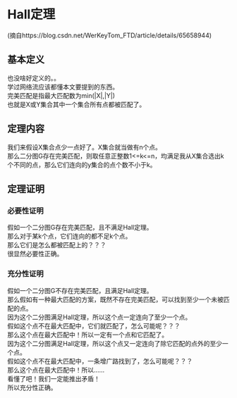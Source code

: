 # Hall定理
(摘自https://blog.csdn.net/WerKeyTom_FTD/article/details/65658944)
## 基本定义
也没啥好定义的。。  
学过网络流应该都懂本文要提到的东西。  
完美匹配是指最大匹配数为min(|X|,|Y|)  
也就是X或Y集合其中一个集合所有点都被匹配了。  
## 定理内容
我们来假设X集合点少一点好了。X集合就当做有n个点。  
那么二分图G存在完美匹配，则取任意正整数1<=k<=n，均满足我从X集合选出k个不同的点，那么它们连向的y集合的点个数不小于k。
## 定理证明
### 必要性证明
假如一个二分图G存在完美匹配，且不满足Hall定理。  
那么对于某k个点，它们连向的都不足k个点。  
那么它们是怎么都被匹配上的？？？  
很显然必要性正确。  
### 充分性证明
假如一个二分图G不存在完美匹配，且满足Hall定理。  
那么假如有一种最大匹配的方案，既然不存在完美匹配，可以找到至少一个未被匹配的点。  
因为这个二分图满足Hall定理，所以这个点一定连向了至少一个点。  
假如这个点不在最大匹配中，它们就匹配了，怎么可能呢？？？  
那么这个点在最大匹配中！所以一定有一个点和它匹配了。  
因为这个二分图满足Hall定理，所以这个点又一定连向了除它匹配的点外的至少一个点。  
假如这个点不在最大匹配中，一条增广路找到了，怎么可能呢？？？  
那么这个点在最大匹配中！所以……  
看懂了吧！我们一定能推出矛盾！  
所以充分性正确。